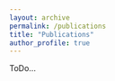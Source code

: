 ```yaml
---
layout: archive
permalink: /publications
title: "Publications"
author_profile: true
---
```


ToDo...
